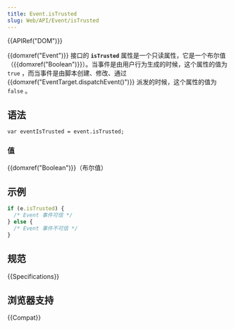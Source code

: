 ```yaml
---
title: Event.isTrusted
slug: Web/API/Event/isTrusted
---
```


{{APIRef("DOM")}}

{{domxref("Event")}} 接口的 **`isTrusted`** 属性是一个只读属性，它是一个布尔值（{{domxref("Boolean")}}）。当事件是由用户行为生成的时候，这个属性的值为 `true` ，而当事件是由脚本创建、修改、通过 {{domxref("EventTarget.dispatchEvent()")}} 派发的时候，这个属性的值为 `false` 。

## 语法

```plain
var eventIsTrusted = event.isTrusted;
```

### 值

{{domxref("Boolean")}}（布尔值）

## 示例

```js
if (e.isTrusted) {
  /* Event 事件可信 */
} else {
  /* Event 事件不可信 */
}
```

## 规范

{{Specifications}}

## 浏览器支持

{{Compat}}
